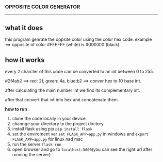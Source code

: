 ### OPPOSITE COLOR GENERATOR
---
## what it does
this program genrate the oppsite color using the color hex code.
example ==> opposite of color #FFFFFF (white) is #000000 (black)

## how it works
every 2 charcter of this code can be converted to an int between 0 to 255.

#2f4ab2 ==> red: 2f, green: 4a, blue:b2 ==> conver hex to 10 base int.

after calculating the main number int we find its complementary int.

after that convert that int into hex and concatenate them.

**how to run** :
1. clone the code locally in your device.
2. channge your directory to the project dirctory
3. install flask using pip `pip install flask`
4. set the enviroment var `set FLASK_APP=app.py` in windows and `export FLASK_APP=app.py` for linux nad mac
5. run the server `flask run`
6. open browser and go to `localhost:5000`(you can see the right url after running the server)
